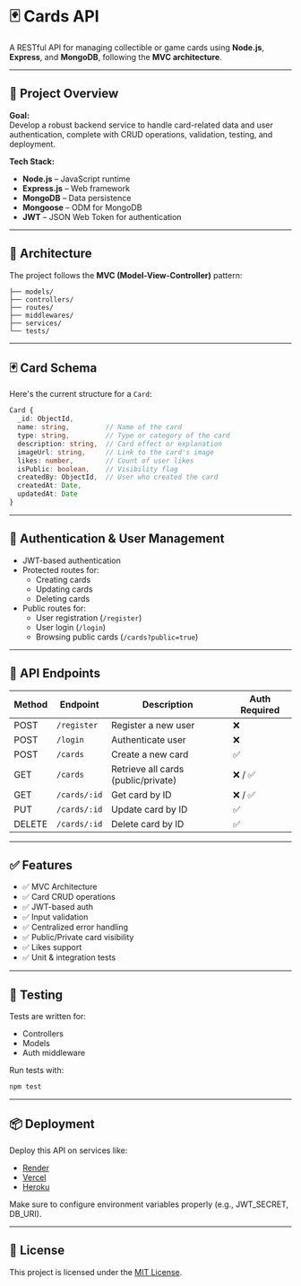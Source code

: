 # 🃏 Cards API

A RESTful API for managing collectible or game cards using **Node.js**, **Express**, and **MongoDB**, following the **MVC architecture**.

---

## 🚀 Project Overview

**Goal:**  
Develop a robust backend service to handle card-related data and user authentication, complete with CRUD operations, validation, testing, and deployment.

**Tech Stack:**

- **Node.js** – JavaScript runtime
- **Express.js** – Web framework
- **MongoDB** – Data persistence
- **Mongoose** – ODM for MongoDB
- **JWT** – JSON Web Token for authentication

---

## 🧱 Architecture

The project follows the **MVC (Model-View-Controller)** pattern:

```
├── models/
├── controllers/
├── routes/
├── middlewares/
├── services/
└── tests/
```

---

## 🃏 Card Schema

Here's the current structure for a `Card`:

```ts
Card {
  _id: ObjectId,
  name: string,         // Name of the card
  type: string,         // Type or category of the card
  description: string,  // Card effect or explanation
  imageUrl: string,     // Link to the card's image
  likes: number,        // Count of user likes
  isPublic: boolean,    // Visibility flag
  createdBy: ObjectId,  // User who created the card
  createdAt: Date,
  updatedAt: Date
}
```

---

## 🔐 Authentication & User Management

- JWT-based authentication
- Protected routes for:
  - Creating cards
  - Updating cards
  - Deleting cards
- Public routes for:
  - User registration (`/register`)
  - User login (`/login`)
  - Browsing public cards (`/cards?public=true`)

---

## 🔄 API Endpoints

| Method | Endpoint     | Description                         | Auth Required |
| ------ | ------------ | ----------------------------------- | ------------- |
| POST   | `/register`  | Register a new user                 | ❌            |
| POST   | `/login`     | Authenticate user                   | ❌            |
| POST   | `/cards`     | Create a new card                   | ✅            |
| GET    | `/cards`     | Retrieve all cards (public/private) | ❌ / ✅       |
| GET    | `/cards/:id` | Get card by ID                      | ❌ / ✅       |
| PUT    | `/cards/:id` | Update card by ID                   | ✅            |
| DELETE | `/cards/:id` | Delete card by ID                   | ✅            |

---

## ✅ Features

- ✅ MVC Architecture
- ✅ Card CRUD operations
- ✅ JWT-based auth
- ✅ Input validation
- ✅ Centralized error handling
- ✅ Public/Private card visibility
- ✅ Likes support
- ✅ Unit & integration tests

---

## 🧪 Testing

Tests are written for:

- Controllers
- Models
- Auth middleware

Run tests with:

```bash
npm test
```

---

## 📦 Deployment

Deploy this API on services like:

- [Render](https://render.com)
- [Vercel](https://vercel.com)
- [Heroku](https://www.heroku.com)

Make sure to configure environment variables properly (e.g., JWT_SECRET, DB_URI).

---

## 📄 License

This project is licensed under the [MIT License](LICENSE).
